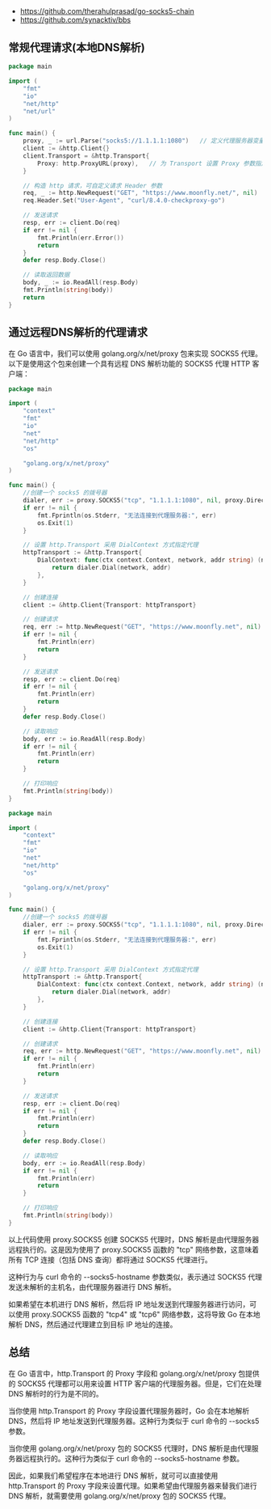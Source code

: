 ##

- https://github.com/therahulprasad/go-socks5-chain
- https://github.com/synacktiv/bbs

## 常规代理请求(本地DNS解析)

```go
package main

import (
    "fmt"
    "io"
    "net/http"
    "net/url"
)

func main() {
    proxy, _ := url.Parse("socks5://1.1.1.1:1080")   // 定义代理服务器变量
    client := &http.Client{}
    client.Transport = &http.Transport{
        Proxy: http.ProxyURL(proxy),   // 为 Transport 设置 Proxy 参数指定代理
    }

    // 构造 http 请求，可自定义请求 Header 参数
    req, _ := http.NewRequest("GET", "https://www.moonfly.net/", nil)
    req.Header.Set("User-Agent", "curl/8.4.0-checkproxy-go")

    // 发送请求
    resp, err := client.Do(req)
    if err != nil {
        fmt.Println(err.Error())
        return
    }
    defer resp.Body.Close()

    // 读取返回数据
    body, _ := io.ReadAll(resp.Body)
    fmt.Println(string(body))
    return
}
```

## 通过远程DNS解析的代理请求
在 Go 语言中，我们可以使用 golang.org/x/net/proxy 包来实现 SOCKS5 代理。
以下是使用这个包来创建一个具有远程 DNS 解析功能的 SOCKS5 代理 HTTP 客户端：

```go
package main

import (
    "context"
    "fmt"
    "io"
    "net"
    "net/http"
    "os"

    "golang.org/x/net/proxy"
)

func main() {
    //创建一个 socks5 的拨号器
    dialer, err := proxy.SOCKS5("tcp", "1.1.1.1:1080", nil, proxy.Direct)
    if err != nil {
        fmt.Fprintln(os.Stderr, "无法连接到代理服务器:", err)
        os.Exit(1)
    }

    // 设置 http.Transport 采用 DialContext 方式指定代理
    httpTransport := &http.Transport{
        DialContext: func(ctx context.Context, network, addr string) (net.Conn, error) {
            return dialer.Dial(network, addr)
        },
    }

    // 创建连接
    client := &http.Client{Transport: httpTransport}

    // 创建请求
    req, err := http.NewRequest("GET", "https://www.moonfly.net", nil)
    if err != nil {
        fmt.Println(err)
        return
    }

    // 发送请求
    resp, err := client.Do(req)
    if err != nil {
        fmt.Println(err)
        return
    }
    defer resp.Body.Close()

    // 读取响应
    body, err := io.ReadAll(resp.Body)
    if err != nil {
        fmt.Println(err)
        return
    }

    // 打印响应
    fmt.Println(string(body))
}

package main

import (
    "context"
    "fmt"
    "io"
    "net"
    "net/http"
    "os"

    "golang.org/x/net/proxy"
)

func main() {
    //创建一个 socks5 的拨号器
    dialer, err := proxy.SOCKS5("tcp", "1.1.1.1:1080", nil, proxy.Direct)
    if err != nil {
        fmt.Fprintln(os.Stderr, "无法连接到代理服务器:", err)
        os.Exit(1)
    }

    // 设置 http.Transport 采用 DialContext 方式指定代理
    httpTransport := &http.Transport{
        DialContext: func(ctx context.Context, network, addr string) (net.Conn, error) {
            return dialer.Dial(network, addr)
        },
    }

    // 创建连接
    client := &http.Client{Transport: httpTransport}

    // 创建请求
    req, err := http.NewRequest("GET", "https://www.moonfly.net", nil)
    if err != nil {
        fmt.Println(err)
        return
    }

    // 发送请求
    resp, err := client.Do(req)
    if err != nil {
        fmt.Println(err)
        return
    }
    defer resp.Body.Close()

    // 读取响应
    body, err := io.ReadAll(resp.Body)
    if err != nil {
        fmt.Println(err)
        return
    }

    // 打印响应
    fmt.Println(string(body))
}
```

以上代码使用 proxy.SOCKS5 创建 SOCKS5 代理时，DNS 解析是由代理服务器远程执行的。这是因为使用了 proxy.SOCKS5 函数的 "tcp" 网络参数，这意味着所有 TCP 连接（包括 DNS 查询）都将通过 SOCKS5 代理进行。

这种行为与 curl 命令的 --socks5-hostname 参数类似，表示通过 SOCKS5 代理发送未解析的主机名，由代理服务器进行 DNS 解析。

如果希望在本机进行 DNS 解析，然后将 IP 地址发送到代理服务器进行访问，可以使用 proxy.SOCKS5 函数的 "tcp4" 或 "tcp6" 网络参数，这将导致 Go 在本地解析 DNS，然后通过代理建立到目标 IP 地址的连接。

## 总结

在 Go 语言中，http.Transport 的 Proxy 字段和 golang.org/x/net/proxy 包提供的 SOCKS5 代理都可以用来设置 HTTP 客户端的代理服务器。但是，它们在处理 DNS 解析时的行为是不同的。

当你使用 http.Transport 的 Proxy 字段设置代理服务器时，Go 会在本地解析 DNS，然后将 IP 地址发送到代理服务器。这种行为类似于 curl 命令的 --socks5 参数。

当你使用 golang.org/x/net/proxy 包的 SOCKS5 代理时，DNS 解析是由代理服务器远程执行的。这种行为类似于 curl 命令的 --socks5-hostname 参数。

因此，如果我们希望程序在本地进行 DNS 解析，就可可以直接使用 http.Transport 的 Proxy 字段来设置代理。如果希望由代理服务器来替我们进行 DNS 解析，就需要使用 golang.org/x/net/proxy 包的 SOCKS5 代理。

